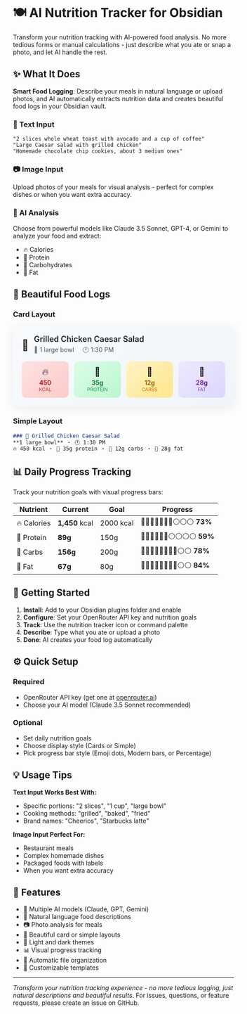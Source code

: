 # 🍽️ AI Nutrition Tracker for Obsidian

Transform your nutrition tracking with AI-powered food analysis. No more tedious forms or manual calculations - just describe what you ate or snap a photo, and let AI handle the rest.

## ✨ What It Does

**Smart Food Logging**: Describe your meals in natural language or upload photos, and AI automatically extracts nutrition data and creates beautiful food logs in your Obsidian vault.

### 📝 Text Input
```
"2 slices whole wheat toast with avocado and a cup of coffee"
"Large Caesar salad with grilled chicken"
"Homemade chocolate chip cookies, about 3 medium ones"
```

### 📷 Image Input
Upload photos of your meals for visual analysis - perfect for complex dishes or when you want extra accuracy.

### 🤖 AI Analysis
Choose from powerful models like Claude 3.5 Sonnet, GPT-4, or Gemini to analyze your food and extract:
- 🔥 Calories
- 💪 Protein  
- 🌾 Carbohydrates
- 🥑 Fat

## 🎨 Beautiful Food Logs

### Card Layout
<div style="background: linear-gradient(135deg, #f8fafc, #f1f5f9); border-radius: 16px; padding: 20px; margin: 16px 0; box-shadow: 0 4px 20px rgba(0,0,0,0.08);">
  <div style="display: flex; align-items: center; margin-bottom: 12px;">
    <span style="font-size: 24px; margin-right: 12px;">🥗</span>
    <div>
      <h3 style="color: #1a202c; margin: 0; font-size: 18px; font-weight: 600;">Grilled Chicken Caesar Salad</h3>
      <div style="color: #4a5568; font-size: 14px; margin-top: 4px;">
        <span style="margin-right: 16px;">📏 1 large bowl</span>
        <span>🕐 1:30 PM</span>
      </div>
    </div>
  </div>
  <div style="display: grid; grid-template-columns: repeat(4, 1fr); gap: 12px;">
    <div style="text-align: center; padding: 12px; background: linear-gradient(135deg, #fee2e2, #fecaca); border-radius: 10px;">
      <div style="font-size: 20px; margin-bottom: 4px;">🔥</div>
      <div style="color: #b91c1c; font-weight: bold;">450</div>
      <div style="color: #dc2626; font-size: 11px;">KCAL</div>
    </div>
    <div style="text-align: center; padding: 12px; background: linear-gradient(135deg, #dcfce7, #bbf7d0); border-radius: 10px;">
      <div style="font-size: 20px; margin-bottom: 4px;">💪</div>
      <div style="color: #15803d; font-weight: bold;">35g</div>
      <div style="color: #16a34a; font-size: 11px;">PROTEIN</div>
    </div>
    <div style="text-align: center; padding: 12px; background: linear-gradient(135deg, #fef3c7, #fde68a); border-radius: 10px;">
      <div style="font-size: 20px; margin-bottom: 4px;">🌾</div>
      <div style="color: #a16207; font-weight: bold;">12g</div>
      <div style="color: #d97706; font-size: 11px;">CARBS</div>
    </div>
    <div style="text-align: center; padding: 12px; background: linear-gradient(135deg, #ede9fe, #ddd6fe); border-radius: 10px;">
      <div style="font-size: 20px; margin-bottom: 4px;">🥑</div>
      <div style="color: #6b21a8; font-weight: bold;">28g</div>
      <div style="color: #7c3aed; font-size: 11px;">FAT</div>
    </div>
  </div>
</div>

### Simple Layout
```markdown
### 🥗 Grilled Chicken Caesar Salad
**1 large bowl** ・ 🕐 1:30 PM
🔥 450 kcal ・ 💪 35g protein ・ 🌾 12g carbs ・ 🥑 28g fat
```

## 📊 Daily Progress Tracking

Track your nutrition goals with visual progress bars:

| Nutrient | Current | Goal | Progress |
|----------|---------|------|----------|
| 🔥 Calories | **1,450** kcal | 2000 kcal | 🔴🔴🔴🔴🔴🔴🔴⚪⚪⚪ **73%** |
| 💪 Protein | **89g** | 150g | 🔴🔴🔴🔴🔴🔴⚪⚪⚪⚪ **59%** |
| 🌾 Carbs | **156g** | 200g | 🔴🔴🔴🔴🔴🔴🔴🔴⚪⚪ **78%** |
| 🥑 Fat | **67g** | 80g | 🔴🔴🔴🔴🔴🔴🔴🔴⚪⚪ **84%** |

## 🚀 Getting Started

1. **Install**: Add to your Obsidian plugins folder and enable
2. **Configure**: Set your OpenRouter API key and nutrition goals
3. **Track**: Use the nutrition tracker icon or command palette
4. **Describe**: Type what you ate or upload a photo
5. **Done**: AI creates your food log automatically

## ⚙️ Quick Setup

### Required
- OpenRouter API key (get one at [openrouter.ai](https://openrouter.ai))
- Choose your AI model (Claude 3.5 Sonnet recommended)

### Optional
- Set daily nutrition goals
- Choose display style (Cards or Simple)
- Pick progress bar style (Emoji dots, Modern bars, or Percentage)

## 💡 Usage Tips

**Text Input Works Best With:**
- Specific portions: "2 slices", "1 cup", "large bowl"
- Cooking methods: "grilled", "baked", "fried"
- Brand names: "Cheerios", "Starbucks latte"

**Image Input Perfect For:**
- Restaurant meals
- Complex homemade dishes
- Packaged foods with labels
- When you want extra accuracy

## 🎯 Features

- 🤖 Multiple AI models (Claude, GPT, Gemini)
- 📝 Natural language food descriptions
- 📷 Photo analysis for meals
- 🎨 Beautiful card or simple layouts
- 🌙 Light and dark themes
- 📊 Visual progress tracking
- 📁 Automatic file organization
- 🔧 Customizable templates

---

*Transform your nutrition tracking experience - no more tedious logging, just natural descriptions and beautiful results.* 
For issues, questions, or feature requests, please create an issue on GitHub. 